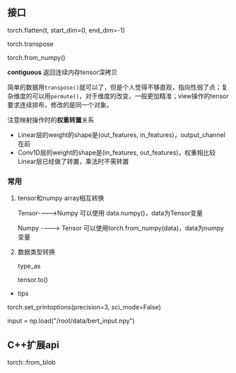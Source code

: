 ## 接口

torch.flatten(t, start_dim=0, end_dim=-1) 



torch.transpose

torch.from_numpy()



**contiguous** 返回连续内存tensor深拷贝



简单的数据用`transpose()`就可以了，但是个人觉得不够直观，指向性弱了点；复杂维度的可以用`permute()`，对于维度的改变，一般更加精准；view操作的tensor要求连续排布，修改的是同一个对象。



注意映射操作时的**权重转置**关系

- Linear层的weight的shape是(out_features, in_features)，output_channel在前
- Conv1D层的weight的shape是(in_features, out_features)，权重相比较Linear层已经做了转置，乘法时不需转置







### 常用

1. tensor和numpy array相互转换

   Tensor---->Numpy  可以使用 data.numpy()，data为Tensor变量

   Numpy ----> Tensor 可以使用torch.from_numpy(data)，data为numpy变量

2. 数据类型转换

   type_as
   
   tensor.to()



- tips

torch.set_printoptions(precision=3, sci_mode=False)

input = np.load("/root/data/bert_input.npy")





## C++扩展api

torch::from_blob